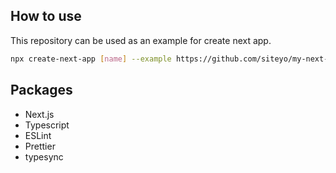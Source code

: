 ## How to use

This repository can be used as an example for create next app.

```bash
npx create-next-app [name] --example https://github.com/siteyo/my-next-app-template
```

## Packages
- Next.js
- Typescript
- ESLint
- Prettier
- typesync
